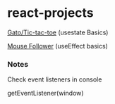 # react-projects
 
[Gato/Tic-tac-toe](https://gato-jsandinodev.netlify.app/) (usestate Basics)

[Mouse Follower](https://mouse-follower-jsandinodev.netlify.app/) (useEffect basics)

### Notes 

Check event listeners in console

getEventListener(window)
